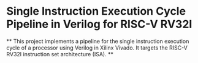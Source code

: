 # Single Instruction Execution Cycle Pipeline in Verilog for RISC-V RV32I
** This project implements a pipeline for the single instruction execution cycle of a processor using Verilog in Xilinx Vivado. It targets the RISC-V RV32I instruction set architecture (ISA). **
